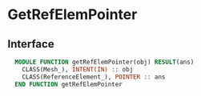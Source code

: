 # GetRefElemPointer

## Interface

```fortran
  MODULE FUNCTION getRefElemPointer(obj) RESULT(ans)
    CLASS(Mesh_), INTENT(IN) :: obj
    CLASS(ReferenceElement_), POINTER :: ans
  END FUNCTION getRefElemPointer
```

